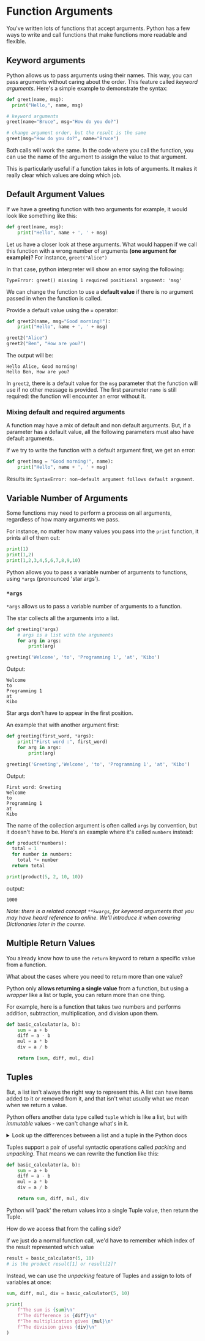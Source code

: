 # Function Arguments

You've written lots of functions that accept arguments. Python has a few ways to write and call functions that make functions more readable and flexible.

## Keyword arguments

Python allows us to pass arguments using their names. This way, you can pass arguments without caring about the order. This feature called _keyword arguments_. Here's a simple example to
demonstrate the syntax:

```python
def greet(name, msg):
  print("Hello,", name, msg)

# keyword arguments
greet(name="Bruce", msg="How do you do?")

# change argument order, but the result is the same
greet(msg="How do you do?", name="Bruce")
```

Both calls will work the same. In the code where you call the function, you
can use the name of the argument to assign the value to that argument.

This is particularly useful if a function takes in lots of arguments. It makes
it really clear which values are doing which job.

## Default Argument Values

If we have a greeting function with two arguments for example, it would look like something like this:

```python
def greet(name, msg):
    print("Hello", name + ', ' + msg)
```

Let us have a closer look at these arguments. What would happen if we call this function with a wrong number of arguments **(one argument for example)**? For instance, `greet("Alice")`

In that case, python interpreter will show an error saying the following:

```
TypeError: greet() missing 1 required positional argument: 'msg'
```

We can change the function to use a **default value** if there is no argument
passed in when the function is called.

Provide a default value using the **`=`** operator:

```python
def greet2(name, msg="Good morning!"):
    print("Hello", name + ', ' + msg)

greet2("Alice")
greet2("Ben", "How are you?")
```

The output will be:

```
Hello Alice, Good morning!
Hello Ben, How are you?
```

In `greet2`, there is a default value for the `msg` parameter that the function will use if no other message is provided. The first parameter `name` is still required: the function will encounter an error without it.

### Mixing default and required arguments

A function may have a mix of default and non default arguments. But, if a parameter has a default value, all the following parameters must also have default arguments.

If we try to write the function with a default argument first, we get an error:

```python
def greet(msg = "Good morning!", name):
    print("Hello", name + ', ' + msg)
```

Results in: `SyntaxError: non-default argument follows default argument`.

## Variable Number of Arguments

Some functions may need to perform a process on all arguments, regardless of how many arguments we pass.

For instance, no matter how many values you pass into the `print` function, it
prints all of them out:

```python
print(1)
print(1,2)
print(1,2,3,4,5,6,7,8,9,10)
```

Python allows you to pass a variable number of arguments to functions, using `*args` (pronounced 'star args').

### `*args`

`*args` allows us to pass a variable number of arguments to a function.

The star collects all the arguments into a list.

```python
def greeting(*args)
    # args is a list with the arguments
    for arg in args:
        print(arg)

greeting('Welcome', 'to', 'Programming 1', 'at', 'Kibo')
```

Output:

```
Welcome
to
Programming 1
at
Kibo
```

Star args don't have to appear in the first position.

An example that with another argument first:

```python
def greeting(first_word, *args):
    print("First word :", first_word)
    for arg in args:
        print(arg)

greeting('Greeting','Welcome', 'to', 'Programming 1', 'at', 'Kibo')
```

Output:

```
First word: Greeting
Welcome
to
Programming 1
at
Kibo
```

The name of the collection argument is often called `args` by convention, but it doesn't
have to be. Here's an example where it's called `numbers` instead:

```python
def product(*numbers):
  total = 1
  for number in numbers:
    total *= number
  return total

print(product(5, 2, 10, 10))
```

output:

```
1000
```

_Note: there is a related concept `**kwargs`, for keyword arguments that you may have heard reference to online. We'll introduce it when covering Dictionaries later in the course._

## Multiple Return Values

You already know how to use the `return` keyword to return a specific value from a function.

What about the cases where you need to return more than one value?

Python only **allows returning a single value** from a function, but using a _wrapper_ like a list or tuple, you can return more than one thing.

For example, here is a function that takes two numbers and performs addition, subtraction, multiplication, and division upon them.

```python
def basic_calculator(a, b):
    sum = a + b
    diff = a - b
    mul = a * b
    div = a / b

    return [sum, diff, mul, div]
```

## Tuples

But, a list isn't always the right way to represent this. A list can have items added to it or removed from it, and that isn't what usually what we mean when we return a value.

Python offers another data type called `tuple` which is like a list, but with _immutable_ values - we can't change what's in it.

<details><summary> Look up the differences between a list and a tuple in the Python docs</summary>

From the [Python docs](https://docs.python.org/3/tutorial/datastructures.html#tuples-and-sequences):

> Though tuples may seem similar to lists, they are often used in different situations and for different purposes. Tuples are immutable, and usually contain a heterogeneous sequence of elements that are accessed via unpacking (see later in this section) or indexing (or even by attribute in the case of namedtuples). Lists are mutable, and their elements are usually homogeneous and are accessed by iterating over the list.

So, in most situations, lists have values of the same type (for example a list of strings or a list of numbers), and a tuple would have a mix of strings, numbers, or other types of values.

</details>

Tuples support a pair of useful syntactic operations called _packing_ and _unpacking_. That means we can rewrite the function like this:

```python
def basic_calculator(a, b):
    sum = a + b
    diff = a - b
    mul = a * b
    div = a / b

    return sum, diff, mul, div
```

Python will 'pack' the return values into a single Tuple value, then return the Tuple.

How do we access that from the calling side?

If we just do a normal function call, we'd have to remember which index of the result represented which value

```python
result = basic_calculator(5, 10)
# is the product result[1] or result[2]?
```

Instead, we can use the _unpacking_ feature of Tuples and assign to lots of variables at once:

```python
sum, diff, mul, div = basic_calculator(5, 10)

print(
    f"The sum is {sum}\n"
    f"The difference is {diff}\n"
    f"The multiplication gives {mul}\n"
    f"The division gives {div}\n"
)
```
